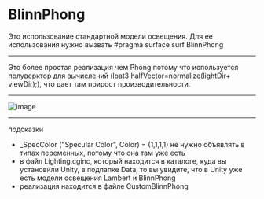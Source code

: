 # BlinnPhong
Это использование стандартной модели освещения. Для ее использования нужно вызвать #pragma surface surf BlinnPhong
***
Это более простая реализация чем Phong потому что используется полуверктор для вычислений (loat3 halfVector=normalize(lightDir+ viewDir);), что дает там прирост производительности. 
***
![image](https://user-images.githubusercontent.com/38101615/202419683-61f84b0c-42b8-42af-a7ab-554ccf897581.png)

***
подсказки
 - _SpecColor ("Specular Color", Color) = (1,1,1,1) не нужно объявлять в типах переменных, потому что она там уже есть
 - в файл Lighting.cginc, который находится в каталоге, куда вы установили Unity, в подпапке Data, то вы увидите, что в Unity уже есть модели освещения Lambert и BlinnPhong
 - реализация находится в файле CustomBlinnPhong